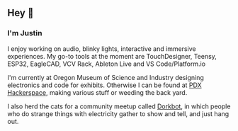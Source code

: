 ## Hey 👋

### I'm Justin
I enjoy working on audio, blinky lights, interactive and immersive experiences. My go-to tools at the moment are TouchDesigner, Teensy, ESP32, EagleCAD, VCV Rack, Ableton Live and VS Code/Platform.io

I'm currently at Oregon Museum of Science and Industry designing electronics and code for exhibits. Otherwise I can be found at [PDX Hackerspace](https://pdxhackerspace.org/), making various stuff or weeding the back yard.

I also herd the cats for a community meetup called [Dorkbot](https://dorkbotpdx.org/), in which people who do strange things with electricity gather to show and tell, and just hang out.


<!--
**justinzero/justinzero** is a ✨ _special_ ✨ repository because its `README.md` (this file) appears on your GitHub profile.

Here are some ideas to get you started:

- 🔭 I’m currently working on ...
- 🌱 I’m currently learning ...
- 👯 I’m looking to collaborate on ...
- 🤔 I’m looking for help with ...
- 💬 Ask me about ...
- 📫 How to reach me: ...
- 😄 Pronouns: ...
- ⚡ Fun fact: ...
-->
